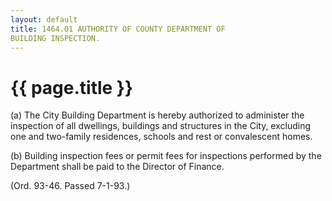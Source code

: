 ```yaml
---
layout: default 
title: 1464.01 AUTHORITY OF COUNTY DEPARTMENT OF
BUILDING INSPECTION.
---
```


{{ page.title }}
================

​(a) The City Building Department is hereby authorized to administer the
inspection of all dwellings, buildings and structures in the City,
excluding one and two-family residences, schools and rest or
convalescent homes.

​(b) Building inspection fees or permit fees for inspections performed
by the Department shall be paid to the Director of Finance.

(Ord. 93-46. Passed 7-1-93.)
